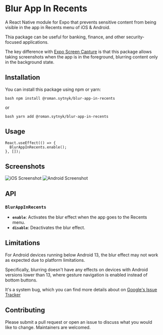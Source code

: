 
# Blur App In Recents

A React Native module for Expo that prevents sensitive content from being visible in the app in Recents menu of iOS & Android. 

Thia package can be useful for banking, finance, and other security-focused applications.

The key difference with [Expo Screen Capture](https://docs.expo.dev/versions/latest/sdk/screen-capture/) is that this package allows taking screenshots when the app is in the foreground, blurring content only in the background state.

## Installation

You can install this package using npm or yarn:

```bash npm install @roman.sytnyk/blur-app-in-recents```

or

```bash yarn add @roman.sytnyk/blur-app-in-recents```

## Usage
```
React.useEffect(() => {
  BlurAppInRecents.enable();
}, []);
```

## Screenshots
![iOS Screenshot](https://i.ibb.co/WPfT696/Simulator-Screenshot-i-Phone-16-Pro-2024-12-24-at-11-07-48.png) 
![Android Screenshot](https://i.ibb.co/fqZjbfq/Screenshot-20241224-141343.png)

## API

### `BlurAppInRecents`

- **`enable`**: Activates the blur effect when the app goes to the Recents menu.
- **`disable`**: Deactivates the blur effect.

## Limitations
For Android devices running below Android 13, the blur effect may not work as expected due to platform limitations. 

Specifically, blurring doesn't have any effects on devices with Android versions lower than 13, where gesture navigation is enabled instead of bottom buttons. 

It's a system bug, which you can find more details about on [Google's Issue Tracker](https://issuetracker.google.com/issues/123205795)

## Contributing

Please submit a pull request or open an issue to discuss what you would like to change. Maintainers are welcomed.